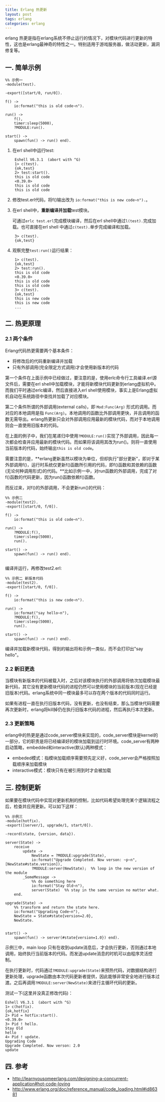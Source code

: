 ```yaml
---
title: Erlang 热更新
layout: post
tags: erlang
categories: erlang
---
```


erlang 热更是指在erlang系统不停止运行的情况下，对模块代码进行更新的特性，这也是erlang最神奇的特性之一。特别适用于游戏服务器，做活动更新，漏洞修复等。

## 一. 简单示例

```
%% 示例一 
-module(test).

-export([start/0, run/0]).

f() ->
	io:format("this is old code~n").

run() ->
	f(),
	timer:sleep(5000),
	?MODULE:run().

start() ->
	spawn(fun() -> run() end).
```

<!--more-->

1. 在erl shell中运行test:

		Eshell V6.3.1  (abort with ^G)
		1> c(test).
		{ok,test}
		2> test:start().
		this is old code
		<0.39.0>
		this is old code
		this is old code

2. 修改test.erl代码，将f()输出改为 `io:format("this is new code~n").`。
3. 在erl shell中，**重新编译并加载**test模块。

	可通过`erlc test.erl`完成模块编译，然后在erl shell中通过`l(test).`完成加载。也可直接在erl shell 中通过`c(test).`单步完成编译和加载。
	
		3> c(test).
		{ok,test}
	
4. 观察完整`test:run()`运行结果：

		1> c(test).
		{ok,test}
		2> test:run().
		this is old code
		<0.39.0>
		this is old code
		this is old code
		3> c(test).
		{ok,test}
		this is new code
		this is new code
		...

## 二. 热更原理

### 2.1 两个条件

Erlang代码热更需要两个基本条件：

- 将修改后的代码重新编译并加载
- 只有外部调用(完全限定方式调用)才会使用新版本的代码


第一个条件在上面示例中已经做过，要注意的是，使用erlc命令行工具编译.erl源文件后，需要在erl shell中加载模块，才能将新模块代码更新到erlang虚拟机中。而我们平时通过erlc编译，然后直接进入erl shell使用模块，事实上是Erlang虚拟机自动在系统路径中查找并加载了对应模块。

第二个条件所谓的外部调用(external calls)，即 `Mod:Func(Arg)` 形式的调用。而对应的本地调用是指 `Func(Arg)`。本地调用的函数比外部调用更快，并且调用的函数无需导出。erlang热更新只会对外部调用应用最新的模块代码，而对于本地调用则会一直使用旧版本的代码。

在上面的例子中，我们在尾递归中使用`?MODULE:run()`实现了外部调用，因此每一次都会检查并应用最新的模块代码。而如果将该调用其改为run()。则将一直使用当前版本的代码，始终输出`this is old code`。

需要注意的是，**erlang更新虽然以模块为单位，但却执行"部分更新"，即对于某外部调用f()，运行时系统仅更新f()函数所引用的代码，即f()函数和其依赖的函数(无论何种调用形式)的代码。**比如示例一中，对run函数的外部调用，完成了对f()函数的代码更新，因为run()函数依赖f()函数。

而反过来，对f()的外部调用，不会更新run()的代码：

```
%% 示例二
-module(test2).
-export([start/0, f/0]).

f() ->
    io:format("this is old code~n").

run() ->
    ?MODULE:f(),
    timer:sleep(5000),
    run().

start() ->
    spawn(fun() -> run() end).
 
```

编译并运行，再修改test2.erl:

```
%% 示例二 新版本代码
-module(test2).
-export([start/0, f/0]).

f() ->
	io:format("this is new code~n").

run() ->
	io:format("say hello~n"),
	?MODULE:f(),
	timer:sleep(5000),
	run().

start() ->
	spawn(fun() -> run() end).
```

编译并加载新模块代码，得到的输出将和示例一类似，而不会打印出"say hello"。


### 2.2 新旧更迭

当模块有新版本的代码被载入时，之后对该模块执行的外部调用将依次加载模块最新代码，其它没有更新模块代码的进程仍然可以使用模块的当前版本(现在已经是旧版本)代码。erlang系统中同一模块最多可以存在两个版本的代码同时运行。

如果有进程一直在执行旧版本代码，没有更新，也没有结束，那么当模块代码需要再次更新时，erlang将kill掉仍在执行旧版本代码的进程，然后再执行本次更新。

### 2.3 更新策略

erlang中的热更是通过code\_server模块来实现的，code\_server模块是kernel的一部分，它的职责是将已经编译好的模块加载到运行时环境。code\_server有两种启动策略，embedded和interactive(默认)两种模式：

- embeded模式：指模块加载顺序需要预先定义好，code\_server会严格按照加载顺序来加载模块
- interactive模式：模块只有在被引用到时才会被加载

## 三. 控制更新

如果要在模块代码中实现对更新机制的控制，比如代码希望处理完某个逻辑流程之后，检查并应用更新。可以如下这样：

```
%% 示例三
-module(hotfix).
-export([server/1, upgrade/1, start/0]).
 
-record(state, {version, data}).

server(State) ->
	receive
		update ->
			NewState = ?MODULE:upgrade(State),
			io:format("Upgrade Completed. Now verson: ~p~n", [NewState#state.version]),
			?MODULE:server(NewState);  %% loop in the new version of the module
		_SomeMessage ->
			%% do something here
			io:format("Stay Old~n"),
			server(State)  %% stay in the same version no matter what.
	end.

upgrade(State) ->
	%% transform and return the state here.
	io:format("Upgrading Code~n"),
	NewState = State#state{version=2.0},
	NewState.


start() ->
	spawn(fun() -> server(#state{version=1.0}) end).
```

示例三中，main loop 只有在收到update消息后，才会执行更新，否则通过本地调用，始终执行当前版本的代码。而发送update消息的时机可以由程序灵活控制。

在执行更新时，代码通过`?MODULE:upgrade(State)`来预热代码，对数据结构进行更新处理，upgrade函数由本次代码更新者提供，因此能够非常安全地进行版本过渡。之后再调用`?MODULE:server(NewState)`来进行主循环代码的更新。

测试一下(这里并没真正修改代码)：

	Eshell V6.3.1  (abort with ^G)
	1> c(hotfix).
	{ok,hotfix}
	2> Pid = hotfix:start().
	<0.39.0>
	3> Pid ! hello.
	Stay Old
	hello
	4> Pid ! update.
	Upgrading Code
	Upgrade Completed. Now verson: 2.0
	update

## 四. 参考

- http://learnyousomeerlang.com/designing-a-concurrent-application#hot-code-loving
- http://www.erlang.org/doc/reference_manual/code_loading.html#id86381
